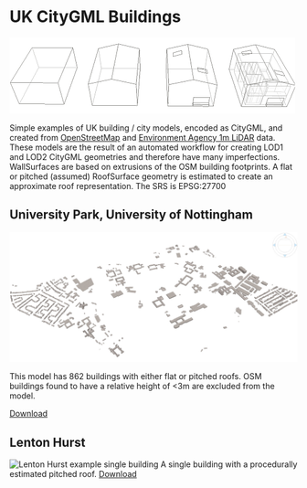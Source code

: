 # UK CityGML Buildings

![CityGML LODs](images/citygml_wireframes.png "CityGML Levels of Detail")

Simple examples of UK building / city models, encoded as CityGML, and created from [OpenStreetMap](https://www.openstreetmap.org/) and [Environment Agency 1m LiDAR](https://data.gov.uk/data/search?theme-primary=Mapping&publisher=environment-agency&res_format=WMS&unpublished=false) data. These models are the result of an automated workflow for creating LOD1 and LOD2 CityGML geometries and therefore have many imperfections. WallSurfaces are based on extrusions of the OSM building footprints. A flat or pitched (assumed) RoofSurface geometry is estimated to create an approximate roof representation. The SRS is EPSG:27700


## University Park, University of Nottingham
![University of Nottingham, University Park image](images/university_park.jpg "University of Nottingham, University Park image")

This model has 862 buildings with either flat or pitched roofs. OSM buildings found to have a relative height of <3m are excluded from the model. 

[Download](citygml/university_park.gml)


## Lenton Hurst 
![Lenton Hurst example single building](images/lenton_hurst.jpg "Lenton Hurst example single building")
A single building with a procedurally estimated pitched roof.
[Download](citygml/lenton_hurst.gml)

